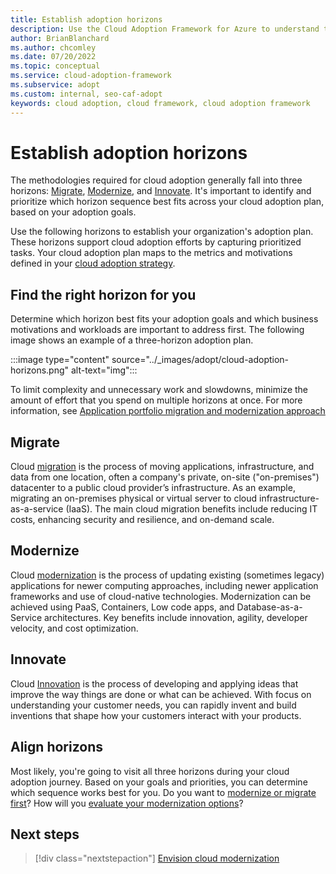```yaml
---
title: Establish adoption horizons
description: Use the Cloud Adoption Framework for Azure to understand the adoption horizons necessary to identify and prioritize, based on your adoption goals.
author: BrianBlanchard
ms.author: chcomley
ms.date: 07/20/2022
ms.topic: conceptual
ms.service: cloud-adoption-framework
ms.subservice: adopt
ms.custom: internal, seo-caf-adopt
keywords: cloud adoption, cloud framework, cloud adoption framework
---
```

<!--This article was called out as a dependency needed for the "envision" content of the modernize methodology documentation. Alternative proposed filename was "establishing-cloud-horizons", but naming index.md for now since it's serving as the overview for "adopt", at least for the time being.*-->

# Establish adoption horizons

The methodologies required for cloud adoption generally fall into three horizons: [Migrate](../migrate/index.md), [Modernize](../modernize/index.md), and [Innovate](../innovate/index.md). It's important to identify and prioritize which horizon sequence best fits across your cloud adoption plan, based on your adoption goals.

Use the following horizons to establish your organization's adoption plan. These horizons support cloud adoption efforts by capturing prioritized tasks. Your cloud adoption plan maps to the metrics and motivations defined in your [cloud adoption strategy](/azure/cloud-adoption-framework/strategy/cloud-adoption-strategy-evaluator).

## Find the right horizon for you

Determine which horizon best fits your adoption goals and which business motivations and workloads are important to address first. The following image shows an example of a three-horizon adoption plan.

:::image type="content" source="../_images/adopt/cloud-adoption-horizons.png" alt-text="img":::

To limit complexity and unnecessary work and slowdowns, minimize the amount of effort that you spend on multiple horizons at once. For more information, see [Application portfolio migration and modernization approach](migrate-modernize-approaches.md#application-portfolio-migration-and-modernization-approach)

## Migrate

Cloud [migration](../migrate/index.md) is the process of moving applications, infrastructure, and data from one location, often a company's private, on-site ("on-premises") datacenter to a public cloud provider’s infrastructure. As an example, migrating an on-premises physical or virtual server to cloud infrastructure-as-a-service (IaaS). The main cloud migration benefits include reducing IT costs, enhancing security and resilience, and on-demand scale.

## Modernize

Cloud [modernization](../modernize/index.md) is the process of updating existing (sometimes legacy) applications for newer computing approaches, including newer application frameworks and use of cloud-native technologies. Modernization can be achieved using PaaS, Containers, Low code apps, and Database-as-a-Service architectures. Key benefits include innovation, agility, developer velocity, and cost optimization.

## Innovate

Cloud [Innovation](../innovate/index.md) is the process of developing and applying ideas that improve the way things are done or what can be achieved. With focus on understanding your customer needs, you can rapidly invent and build inventions that shape how your customers interact with your products.

## Align horizons

Most likely, you're going to visit all three horizons during your cloud adoption journey. Based on your goals and priorities, you can determine which sequence works best for you. Do you want to [modernize or migrate first](migrate-modernize-approaches.md)? How will you [evaluate your modernization options](../modernize/business-alignment/evaluate-modernization-options.md)?

## Next steps

> [!div class="nextstepaction"]
> [Envision cloud modernization](../modernize/business-alignment/envision-cloud-modernization.md)
